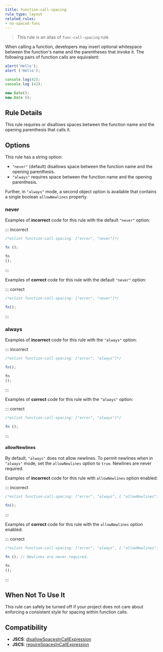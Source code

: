 ```yaml
---
title: function-call-spacing
rule_type: layout
related_rules:
- no-spaced-func
---
```


> This rule is an alias of `func-call-spacing` rule

When calling a function, developers may insert optional whitespace between the function's name and the parentheses that invoke it. The following pairs of function calls are equivalent:

```js
alert('Hello');
alert ('Hello');

console.log(42);
console.log (42);

new Date();
new Date ();
```

## Rule Details

This rule requires or disallows spaces between the function name and the opening parenthesis that calls it.

## Options

This rule has a string option:

* `"never"` (default) disallows space between the function name and the opening parenthesis.
* `"always"` requires space between the function name and the opening parenthesis.

Further, in `"always"` mode, a second object option is available that contains a single boolean `allowNewlines` property.

### never

Examples of **incorrect** code for this rule with the default `"never"` option:

::: incorrect

```js
/*eslint function-call-spacing: ["error", "never"]*/

fn ();

fn
();
```

:::

Examples of **correct** code for this rule with the default `"never"` option:

::: correct

```js
/*eslint function-call-spacing: ["error", "never"]*/

fn();
```

:::

### always

Examples of **incorrect** code for this rule with the `"always"` option:

::: incorrect

```js
/*eslint function-call-spacing: ["error", "always"]*/

fn();

fn
();
```

:::

Examples of **correct** code for this rule with the `"always"` option:

::: correct

```js
/*eslint function-call-spacing: ["error", "always"]*/

fn ();
```

:::

#### allowNewlines

By default, `"always"` does not allow newlines. To permit newlines when in `"always"` mode, set the `allowNewlines` option to `true`. Newlines are never required.

Examples of **incorrect** code for this rule with `allowNewlines` option enabled:

::: incorrect

```js
/*eslint function-call-spacing: ["error", "always", { "allowNewlines": true }]*/

fn();
```

:::

Examples of **correct** code for this rule with the `allowNewlines` option enabled:

::: correct

```js
/*eslint function-call-spacing: ["error", "always", { "allowNewlines": true }]*/

fn (); // Newlines are never required.

fn
();
```

:::

## When Not To Use It

This rule can safely be turned off if your project does not care about enforcing a consistent style for spacing within function calls.

## Compatibility

* **JSCS**: [disallowSpacesInCallExpression](https://jscs-dev.github.io/rule/disallowSpacesInCallExpression)
* **JSCS**: [requireSpacesInCallExpression](https://jscs-dev.github.io/rule/requireSpacesInCallExpression)
